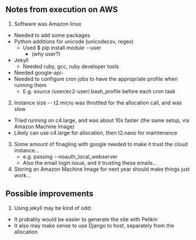 ## Notes from execution on AWS

1. Software was Amazon linux
  - Needed to add some packages
  - Python additions for unicode (unicodecsv, regex)
    - Used $ pip install *module* --user 
      - (why user?)
  - Jekyll
    - Needed ruby, gcc, ruby developer tools
  - Needed google-api-
  - Needed to configure cron jobs to have the appropriate profile when running them
    - E.g. source /user/ec2-user/.bash_profile before each cron task
2. Instance size -- t2.micro was throttled for the allocation call, and was slow
  - Tried running on c4.large, and was about 10x faster (the same setup, via Amazon Machine Image) 
  - Likely can use c4.large for allocation, then t2.nano for maintenance
3. Some amount of finagling with google needed to make it trust the cloud instance...
	- e.g. passing --noauth_local_webserver
	- Also the email login issue, and it trusting these emails...
3. Storing an Amazon Machine Image for next year should make things just work...

## Possible improvements

1. Using jekyll may be kind of odd:
 - It probably would be easier to generate the site with Pelikin
 - It also may make sense to use Django to host, separately from the allocation
 

